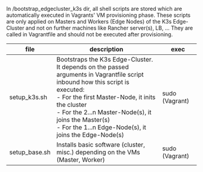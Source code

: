 In /bootstrap_edgecluster_k3s dir, all shell scripts are stored which are automatically executed in Vagrants' VM provisioning phase.
These scripts are only applied on Masters and Workers (Edge Nodes) of the K3s Edge-Cluster and not on further machines like Rancher server(s), LB, ...
They are called in Vagrantfile and should not be executed after provisioning.

| **file**        | **description**                                                                                                                                                                                                                                                                                                | **exec**       |
|-----------------|----------------------------------------------------------------------------------------------------------------------------------------------------------------------------------------------------------------------------------------------------------------------------------------------------------------|----------------|
| setup_k3s.sh    | Bootstraps the K3s Edge-Cluster. <br>It depends on the passed arguments in Vagrantfile script inbound how this script is executed: <br>- For the first Master-Node, it inits the cluster<br>- For the 2...n Master-Node(s), it joins the Master(s) <br>- For the 1...n Edge-Node(s), it joins the Edge-Node(s) | sudo (Vagrant) |
| setup_base.sh | Installs basic software (cluster, misc.) depending on the VMs (Master, Worker)                                                                                                                                                                                                                                 | sudo (Vagrant) |